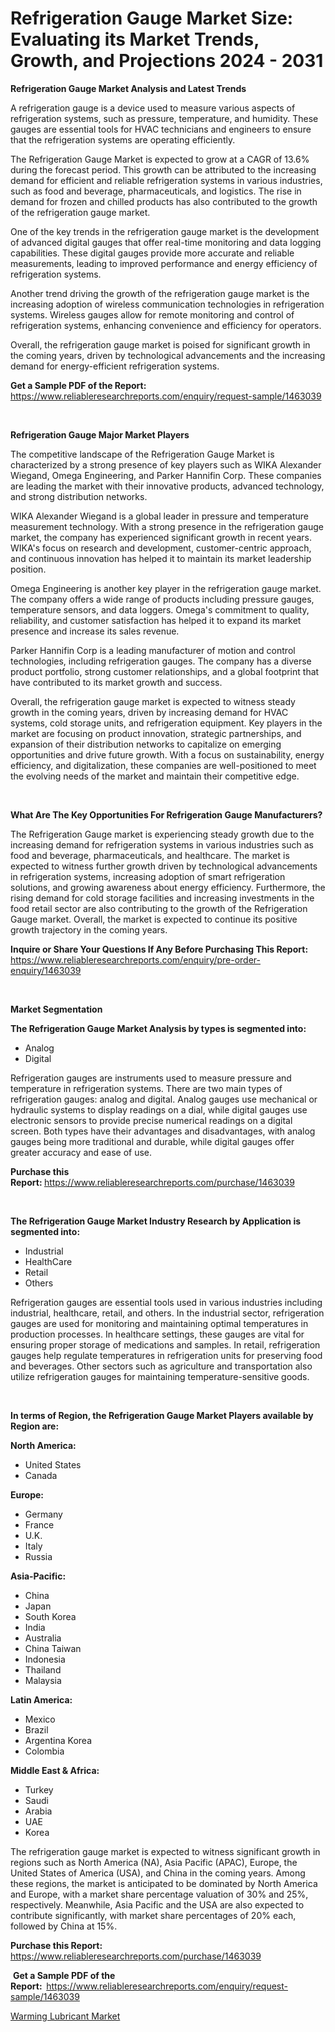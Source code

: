 <p><h1>Refrigeration Gauge Market Size: Evaluating its Market Trends, Growth, and Projections 2024 - 2031</h1></p><p><strong>Refrigeration Gauge Market Analysis and Latest Trends</strong></p>
<p><p>A refrigeration gauge is a device used to measure various aspects of refrigeration systems, such as pressure, temperature, and humidity. These gauges are essential tools for HVAC technicians and engineers to ensure that the refrigeration systems are operating efficiently.</p><p>The Refrigeration Gauge Market is expected to grow at a CAGR of 13.6% during the forecast period. This growth can be attributed to the increasing demand for efficient and reliable refrigeration systems in various industries, such as food and beverage, pharmaceuticals, and logistics. The rise in demand for frozen and chilled products has also contributed to the growth of the refrigeration gauge market.</p><p>One of the key trends in the refrigeration gauge market is the development of advanced digital gauges that offer real-time monitoring and data logging capabilities. These digital gauges provide more accurate and reliable measurements, leading to improved performance and energy efficiency of refrigeration systems.</p><p>Another trend driving the growth of the refrigeration gauge market is the increasing adoption of wireless communication technologies in refrigeration systems. Wireless gauges allow for remote monitoring and control of refrigeration systems, enhancing convenience and efficiency for operators.</p><p>Overall, the refrigeration gauge market is poised for significant growth in the coming years, driven by technological advancements and the increasing demand for energy-efficient refrigeration systems.</p></p>
<p><strong>Get a Sample PDF of the Report:&nbsp;</strong> <a href="https://www.reliableresearchreports.com/enquiry/request-sample/1463039">https://www.reliableresearchreports.com/enquiry/request-sample/1463039</a></p>
<p>&nbsp;</p>
<p><strong>Refrigeration Gauge Major Market Players</strong></p>
<p><p>The competitive landscape of the Refrigeration Gauge Market is characterized by a strong presence of key players such as WIKA Alexander Wiegand, Omega Engineering, and Parker Hannifin Corp. These companies are leading the market with their innovative products, advanced technology, and strong distribution networks.</p><p>WIKA Alexander Wiegand is a global leader in pressure and temperature measurement technology. With a strong presence in the refrigeration gauge market, the company has experienced significant growth in recent years. WIKA's focus on research and development, customer-centric approach, and continuous innovation has helped it to maintain its market leadership position.</p><p>Omega Engineering is another key player in the refrigeration gauge market. The company offers a wide range of products including pressure gauges, temperature sensors, and data loggers. Omega's commitment to quality, reliability, and customer satisfaction has helped it to expand its market presence and increase its sales revenue.</p><p>Parker Hannifin Corp is a leading manufacturer of motion and control technologies, including refrigeration gauges. The company has a diverse product portfolio, strong customer relationships, and a global footprint that have contributed to its market growth and success.</p><p>Overall, the refrigeration gauge market is expected to witness steady growth in the coming years, driven by increasing demand for HVAC systems, cold storage units, and refrigeration equipment. Key players in the market are focusing on product innovation, strategic partnerships, and expansion of their distribution networks to capitalize on emerging opportunities and drive future growth. With a focus on sustainability, energy efficiency, and digitalization, these companies are well-positioned to meet the evolving needs of the market and maintain their competitive edge.</p></p>
<p>&nbsp;</p>
<p><strong>What Are The Key Opportunities For Refrigeration Gauge Manufacturers?</strong></p>
<p><p>The Refrigeration Gauge market is experiencing steady growth due to the increasing demand for refrigeration systems in various industries such as food and beverage, pharmaceuticals, and healthcare. The market is expected to witness further growth driven by technological advancements in refrigeration systems, increasing adoption of smart refrigeration solutions, and growing awareness about energy efficiency. Furthermore, the rising demand for cold storage facilities and increasing investments in the food retail sector are also contributing to the growth of the Refrigeration Gauge market. Overall, the market is expected to continue its positive growth trajectory in the coming years.</p></p>
<p><strong>Inquire or Share Your Questions If Any Before Purchasing This Report:</strong> <a href="https://www.reliableresearchreports.com/enquiry/pre-order-enquiry/1463039">https://www.reliableresearchreports.com/enquiry/pre-order-enquiry/1463039</a></p>
<p>&nbsp;</p>
<p><strong>Market Segmentation</strong></p>
<p><strong>The Refrigeration Gauge Market Analysis by types is segmented into:</strong></p>
<p><ul><li>Analog</li><li>Digital</li></ul></p>
<p><p>Refrigeration gauges are instruments used to measure pressure and temperature in refrigeration systems. There are two main types of refrigeration gauges: analog and digital. Analog gauges use mechanical or hydraulic systems to display readings on a dial, while digital gauges use electronic sensors to provide precise numerical readings on a digital screen. Both types have their advantages and disadvantages, with analog gauges being more traditional and durable, while digital gauges offer greater accuracy and ease of use.</p></p>
<p><strong>Purchase this Report:&nbsp;</strong><a href="https://www.reliableresearchreports.com/purchase/1463039">https://www.reliableresearchreports.com/purchase/1463039</a></p>
<p>&nbsp;</p>
<p><strong>The Refrigeration Gauge Market Industry Research by Application is segmented into:</strong></p>
<p><ul><li>Industrial</li><li>HealthCare</li><li>Retail</li><li>Others</li></ul></p>
<p><p>Refrigeration gauges are essential tools used in various industries including industrial, healthcare, retail, and others. In the industrial sector, refrigeration gauges are used for monitoring and maintaining optimal temperatures in production processes. In healthcare settings, these gauges are vital for ensuring proper storage of medications and samples. In retail, refrigeration gauges help regulate temperatures in refrigeration units for preserving food and beverages. Other sectors such as agriculture and transportation also utilize refrigeration gauges for maintaining temperature-sensitive goods.</p></p>
<p>&nbsp;</p>
<p><strong>In terms of Region, the Refrigeration Gauge Market Players available by Region are:</strong></p>
<p>
    <p> <strong> North America: </strong>
        <ul>
            <li>United States</li>
            <li>Canada</li>
        </ul>
        </p> 
    <p> <strong> Europe: </strong>
        <ul>
            <li>Germany</li>
            <li>France</li>
            <li>U.K.</li>
            <li>Italy</li>
            <li>Russia</li>
        </ul>
        </p> 
    <p> <strong> Asia-Pacific: </strong>
        <ul>
            <li>China</li>
            <li>Japan</li>
            <li>South Korea</li>
            <li>India</li>
            <li>Australia</li>
            <li>China Taiwan</li>
            <li>Indonesia</li>
            <li>Thailand</li>
            <li>Malaysia</li>
        </ul>
        </p> 
    <p> <strong> Latin America: </strong>
        <ul>
            <li>Mexico</li>
            <li>Brazil</li>
            <li>Argentina Korea</li>
            <li>Colombia</li>
        </ul>
        </p> 
    <p> <strong> Middle East & Africa: </strong>
        <ul>
            <li>Turkey</li>
            <li>Saudi</li>
            <li>Arabia</li>
            <li>UAE</li>
            <li>Korea</li>
        </ul>
    </p>
    </p>
<p><p>The refrigeration gauge market is expected to witness significant growth in regions such as North America (NA), Asia Pacific (APAC), Europe, the United States of America (USA), and China in the coming years. Among these regions, the market is anticipated to be dominated by North America and Europe, with a market share percentage valuation of 30% and 25%, respectively. Meanwhile, Asia Pacific and the USA are also expected to contribute significantly, with market share percentages of 20% each, followed by China at 15%.</p></p>
<p><strong>Purchase this Report: </strong><a href="https://www.reliableresearchreports.com/purchase/1463039">https://www.reliableresearchreports.com/purchase/1463039</a></p>
<p>&nbsp;<strong>Get a Sample PDF of the Report:&nbsp;&nbsp;</strong><a href="https://www.reliableresearchreports.com/enquiry/request-sample/1463039">https://www.reliableresearchreports.com/enquiry/request-sample/1463039</a></p>
<p><strong></strong></p>
<p><p><a href="https://invited-way-688.notion.site/Warming-Lubricant-Market-Research-Report-Provides-thorough-Industry-Overview-which-offers-an-In-Dep-2fe05d7a5f17487f8bd32329c892f3ec">Warming Lubricant Market</a></p></p>